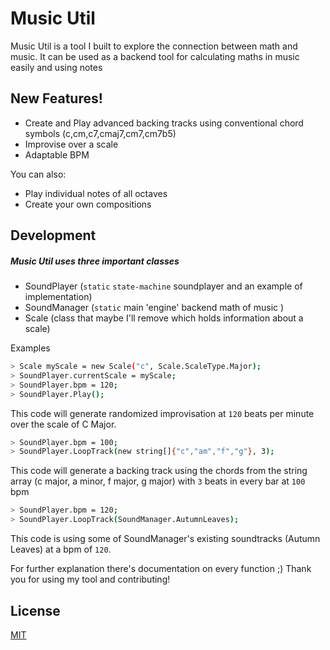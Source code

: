 # Music Util


Music Util is a tool I built to explore the connection between math and music.
It can be used as a backend tool for calculating maths in music easily and using notes

## New Features!

  - Create and Play advanced backing tracks using conventional chord symbols (c,cm,c7,cmaj7,cm7,cm7b5)
  - Improvise over a scale
  - Adaptable BPM 


You can also:
  - Play individual notes of all octaves
  - Create your own compositions

## Development


 ##### Music Util uses three important classes
 - SoundPlayer (`static` `state-machine` soundplayer and an example of implementation)
 - SoundManager (`static` main 'engine' backend math of music )
 - Scale (class that maybe I'll remove which holds information about a scale)
  
Examples
```sh
> Scale myScale = new Scale("c", Scale.ScaleType.Major);
> SoundPlayer.currentScale = myScale;
> SoundPlayer.bpm = 120;
> SoundPlayer.Play();

```
This code will generate randomized improvisation at `120` beats per minute over the scale of C Major.


```sh
> SoundPlayer.bpm = 100;
> SoundPlayer.LoopTrack(new string[]{"c","am","f","g"}, 3);
```
This code will generate a backing track using the chords from the string array (c major, a minor, f major, g major) 
with `3` beats in every bar at `100` bpm

```sh
> SoundPlayer.bpm = 120;
> SoundPlayer.LoopTrack(SoundManager.AutumnLeaves);
```
This code is using some of SoundManager's existing soundtracks (Autumn Leaves) at a bpm of `120`.

For further explanation there's documentation on every function ;)
Thank you for using my tool and contributing!

## License
[MIT](https://choosealicense.com/licenses/mit/)

